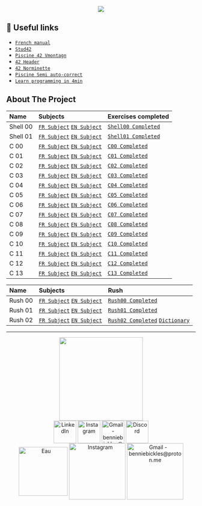 <p align="center">
  <img src="https://zupimages.net/up/22/37/5q09.png" />
</p>

## :pushpin: Useful links

* [`French manual`](http://manpagesfr.free.fr/consulter.html)	
* [`Stud42`](https://signin.intra.42.fr/users/sign_in)
* [`Piscine 42 Vmontagn`](https://42-beta.vmontagn.fr/login)
* [`42 Header`](https://github.com/42Paris/42header)
* [`42 Norminette`](https://github.com/alexandregv/norminette-vim)
* [`Piscine Semi auto-correct`](https://github.com/Buom01/semi-auto-correct-42)
* [`Learn programming in 4min`](https://www.youtube.com/watch?v=5p8wTOr8AbU) 

<!-- ABOUT THE PROJECT -->
## About The Project

Name	|	Subjects       |  Exercises completed
:----------------------------|:------------------------|:-----------------------
Shell 00	|	 [`FR Subject`](Piscine_Shell/Shell-00/Shell-00_Sujet.pdf) [`EN Subject`](Piscine_Shell/Shell-00/Shell-00_EN.pdf)       | [`Shell00 Completed`](Piscine_Shell/Shell-00)
Shell 01	|	[`FR Subject`](Piscine_Shell/Shell-01/Shell-01_Sujet.pdf) [`EN Subject`](Piscine_Shell/Shell-01/Shell-01_EN.pdf)| [`Shell01 Completed`](Piscine_Shell/Shell-01)
C 00	|	[`FR Subject`](Piscine_C/C00/C-00_Sujet.pdf) [`EN Subject`](Piscine_C/C00/C-00_EN.pdf)| [`C00 Completed`](Piscine_C/C00)
C 01	|	[`FR Subject`](Piscine_C/C01/C-01_Sujet.pdf) [`EN Subject`](Piscine_C/C01/C-01_EN.pdf)   | [`C01 Completed`](Piscine_C/C01)
C 02	|	[`FR Subject`](Piscine_C/C02/C-02_Sujet.pdf) [`EN Subject`](Piscine_C/C02/C-02_EN.pdf)| [`C02 Completed`](Piscine_C/C02)
C 03	|	[`FR Subject`](Piscine_C/C03/C-03_Sujet.pdf) [`EN Subject`](Piscine_C/C03/C-03_EN.pdf) | [`C03 Completed`](Piscine_C/C03)
C 04	|	[`FR Subject`](Piscine_C/C04/C-04_Sujet.pdf) [`EN Subject`](Piscine_C/C04/C-04_EN.pdf) | [`C04 Completed`](Piscine_C/C04)
C 05	|	[`FR Subject`](Piscine_C/C05/C-05_Sujet.pdf) [`EN Subject`](Piscine_C/C05/C-05_EN.pdf)  | [`C05 Completed`](Piscine_C/C05)
C 06	|	[`FR Subject`](Piscine_C/C06/C-06_Sujet.pdf) [`EN Subject`](Piscine_C/C06/C-06_EN.pdf)  | [`C06 Completed`](Piscine_C/C06)
C 07	|	[`FR Subject`](Piscine_C/C07/C-07_Sujet.pdf) [`EN Subject`](Piscine_C/C07/C-07_EN.pdf)  | [`C07 Completed`](Piscine_C/C07)
C 08	|	[`FR Subject`](Piscine_C/C08/C-08_Sujet.pdf) [`EN Subject`](Piscine_C/C08/C-08_EN.pdf)  | [`C08 Completed`](Piscine_C/C08)
C 09	|	[`FR Subject`](Piscine_C/C09/C-09_Sujet.pdf) [`EN Subject`](Piscine_C/C09/C-09_EN.pdf)  | [`C09 Completed`](Piscine_C/C09)
C 10	|	[`FR Subject`](Piscine_C/C10/C-10_Sujet.pdf) [`EN Subject`](Piscine_C/C10/C-10_EN.pdf)  | [`C10 Completed`](Piscine_C/C10)
C 11	|	[`FR Subject`](Piscine_C/C11/C-11_Sujet.pdf) [`EN Subject`](Piscine_C/C11/C-11_EN.pdf)  | [`C11 Completed`](Piscine_C/C11)
C 12	|	[`FR Subject`](Piscine_C/C12/C-12_Sujet.pdf) [`EN Subject`](Piscine_C/C12/C-12_EN.pdf)  | [`C12 Completed`](Piscine_C/C12)
C 13	|	[`FR Subject`](Piscine_C/C13/C-13_Sujet.pdf) [`EN Subject`](Piscine_C/C13/C-13_EN.pdf)  | [`C13 Completed`](Piscine_C/C13)

Name	|	Subjects       |  Rush 
:----------------------------|:------------------------|:-----------------------
Rush 00	|	 [`FR Subject`](Rushs/Rush-00/Rush-00_Sujet.pdf) [`EN Subject`](Rushs/Rush-00/Rush-00_EN.pdf)       | [`Rush00 Completed`](Rushs/Rush-00)
Rush 01	|	[`FR Subject`](Rushs/Rush-01/Rush-01_Sujet.pdf) [`EN Subject`](Rushs/Rush-01/Rush-01_EN.pdf)| [`Rush01 Completed`](Rushs/Rush-01)
Rush 02	|	[`FR Subject`](Rushs/Rush-02/Rush-02_Sujet.pdf) [`EN Subject`](Rushs/Rush-02/Rush-02_EN.pdf)| [`Rush02 Completed`](Rushs/Rush-02) [`Dictionary`](Rushs/Rush-02/Dictionary.txt)

__________________________________________________________________
<div align="center">
	<div>
	<img height="222em" src="https://zupimages.net/up/22/37/w8q5.png">
	</div>
	<div>
	<div>
    	</div>
    	<div>
  	<a href="https://www.youtube.com/watch?v=bpmeHdOvoX0" target="_blank"><img align="center" alt="LinkedIn" height="60" src="https://user-images.githubusercontent.com/81205527/157161849-01a9df02-bf32-45be-add4-122bc40b48cf.png"></a>
	<a href="https://youtu.be/GJ0mO8P37Eg" target="_blank"><img align="center" alt="Instagram" height="60" src="https://user-images.githubusercontent.com/81205527/157161841-19ec3ab2-2c8f-4ec0-8b9d-3cd885256098.png"></a>
	<a href = "https://youtu.be/_yrkWU6TDwQ"> <img align="center" alt="Gmail - benniebickles@proton.me" height="60" src="https://user-images.githubusercontent.com/81205527/157161831-eb9dffee-404b-4ffe-b0af-34671219f7fb.png"></a>
	<a href="https://youtu.be/2k0SmqbBIpQ" target="_blank"><img align="center" alt="Discord" height="60" src="https://user-images.githubusercontent.com/81205527/157161820-de88dc63-61a3-4c9f-9445-07ac98bf0bc2.png"></a>
	</div>
</div>
<div align="center">
    	<div>
	<a href="https://www.youtube.com/watch?v=bpmeHdOvoX0" target="_blank"><img align="center" alt="Eau" height="130" src="https://zupimages.net/up/22/37/uf9w.png"></a>
	<a href="https://youtu.be/GJ0mO8P37Eg" target="_blank"><img align="center" alt="Instagram" height="150" src="https://zupimages.net/up/22/37/qinh.png"></a>
	<a href = "https://youtu.be/_yrkWU6TDwQ"> <img align="center" alt="Gmail - benniebickles@proton.me" height="150" src="https://zupimages.net/up/22/37/onlz.png"></a>
	</div>
</div>
